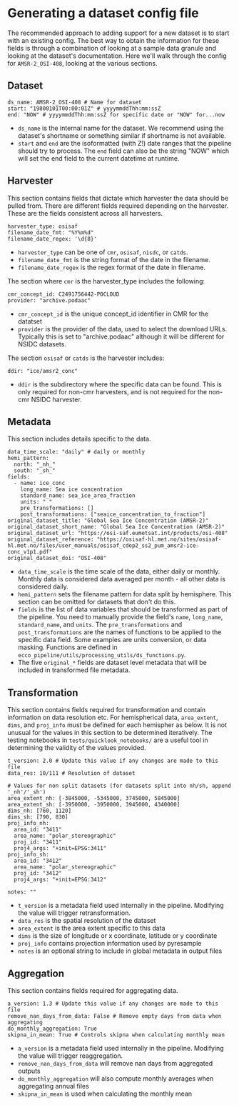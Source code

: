 # Generating a dataset config file

The recommended approach to adding support for a new dataset is to start with an existing config. The best way to obtain the information for these fields is through a combination of looking at a sample data granule and looking at the dataset's documentation. Here we'll walk through the config for `AMSR-2_OSI-408`, looking at the various sections.

## Dataset

```
ds_name: AMSR-2_OSI-408 # Name for dataset
start: "19800101T00:00:01Z" # yyyymmddThh:mm:ssZ
end: "NOW" # yyyymmddThh:mm:ssZ for specific date or "NOW" for...now
```

- `ds_name` is the internal name for the dataset. We recommend using the dataset's shortname or something similar if shortname is not available.
- `start` and `end` are the isoformatted (with Z!) date ranges that the pipeline should try to process. The `end` field can also be the string "NOW" which will set the end field to the current datetime at runtime.

## Harvester
This section contains fields that dictate which harvester the data should be pulled from. There are different fields required depending on the harvester. These are the fields consistent across all harvesters.
```
harvester_type: osisaf
filename_date_fmt: "%Y%m%d"
filename_date_regex: '\d{8}'
```
- `harvester_type` can be one of `cmr`, `osisaf`, `nisdc`, or `catds`.
- `filename_date_fmt` is the string format of the date in the filename.
- `filename_date_regex` is the regex format of the date in filename.

The section where `cmr` is the harvester_type includes the following:
```
cmr_concept_id: C2491756442-POCLOUD
provider: "archive.podaac"
```
- `cmr_concept_id` is the unique concept_id identifier in CMR for the datatset
- `provider` is the provider of the data, used to select the download URLs. Typically this is set to "archive.podaac" although it will be different for NSIDC datasets.


The section `osisaf` or `catds` is the harvester includes:
```
ddir: "ice/amsr2_conc"
```
- `ddir` is the subdirectory where the specific data can be found. This is only required for non-cmr harvesters, and is not required for the non-cmr NSIDC harvester.

## Metadata
This section includes details specific to the data.
```
data_time_scale: "daily" # daily or monthly
hemi_pattern:
  north: "_nh_"
  south: "_sh_"
fields:
  - name: ice_conc
    long_name: Sea ice concentration
    standard_name: sea_ice_area_fraction
    units: " "
    pre_transformations: []
    post_transformations: ["seaice_concentration_to_fraction"]
original_dataset_title: "Global Sea Ice Concentration (AMSR-2)"
original_dataset_short_name: "Global Sea Ice Concentration (AMSR-2)"
original_dataset_url: "https://osi-saf.eumetsat.int/products/osi-408"
original_dataset_reference: "https://osisaf-hl.met.no/sites/osisaf-hl.met.no/files/user_manuals/osisaf_cdop2_ss2_pum_amsr2-ice-conc_v1p1.pdf"
original_dataset_doi: "OSI-408"
```
- `data_time_scale` is the time scale of the data, either daily or monthly. Monthly data is considered data averaged per month - all other data is considered daily.
- `hemi_pattern` sets the filename pattern for data split by hemisphere. This section can be omitted for datasets that don't do this.
- `fields` is the list of data variables that should be transformed as part of the pipeline. You need to manually provide the field's `name`, `long_name`, `standard_name`, and `units`. The `pre_transformations` and `post_transformations` are the names of functions to be applied to the specific data field. Some examples are units conversion, or data masking. Functions are defined in `ecco_pipeline/utils/processing_utils/ds_functions.py`. 
- The five `original_*` fields are dataset level metadata that will be included in transformed file metadata.

## Transformation
This section contains fields required for transformation and contain information on data resolution etc. For hemispherical data, `area_extent`, `dims`, and `proj_info` must be defined for each hemispher as below. It is not unusual for the values in this section to be determined iteratively. The testing notebooks in `tests/quicklook_notebooks/` are a useful tool in determining the validity of the values provided.
```
t_version: 2.0 # Update this value if any changes are made to this file
data_res: 10/111 # Resolution of dataset

# Values for non split datasets (for datasets split into nh/sh, append '_nh'/'_sh')
area_extent_nh: [-3845000, -5345000, 3745000, 5845000]
area_extent_sh: [-3950000, -3950000, 3945000, 4340000]
dims_nh: [760, 1120]
dims_sh: [790, 830]
proj_info_nh:
  area_id: "3411"
  area_name: "polar_stereographic"
  proj_id: "3411"
  proj4_args: "+init=EPSG:3411"
proj_info_sh:
  area_id: "3412"
  area_name: "polar_stereographic"
  proj_id: "3412"
  proj4_args: "+init=EPSG:3412"

notes: ""
```
- `t_version` is a metadata field used internally in the pipeline. Modifying the value will trigger retransformation.
- `data_res` is the spatial resolution of the dataset
- `area_extent` is the area extent specific to this data
- `dims` is the size of longitude or x coordinate, latitude or y coordinate
- `proj_info` contains projection information used by pyresample
- `notes` is an optional string to include in global metadata in output files

## Aggregation
This section contains fields required for aggregating data.
```
a_version: 1.3 # Update this value if any changes are made to this file
remove_nan_days_from_data: False # Remove empty days from data when aggregating
do_monthly_aggregation: True
skipna_in_mean: True # Controls skipna when calculating monthly mean
```
- `a_version` is a metadata field used internally in the pipeline. Modifying the value will trigger reaggregation.
- `remove_nan_days_from_data` will remove nan days from aggregated outputs
- `do_monthly_aggregation` will also compute monthly averages when aggregating annual files
- `skipna_in_mean` is used when calculating the monthly mean